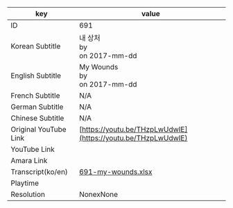 |  key  |  value  |
|-------|---------|
| ID            | 691 |
| Korean Subtitle | 내 상처<br>by <br>on 2017-mm-dd<br>|
| English Subtitle | My Wounds<br>by <br>on 2017-mm-dd<br>|
| French Subtitle | N/A |
| German Subtitle | N/A |
| Chinese Subtitle | N/A |
| Original YouTube Link  | [https://youtu.be/THzpLwUdwIE](https://youtu.be/THzpLwUdwIE) |
| YouTube Link  |  |
| Amara Link    |  |
| Transcript(ko/en) | [691-my-wounds.xlsx](https://github.com/jungtosociety/dharma-qna/raw/master/sub/691/691-my-wounds.xlsx) |
| Playtime |  |
| Resolution | NonexNone|
